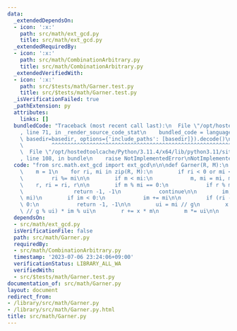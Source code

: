 ```yaml
---
data:
  _extendedDependsOn:
  - icon: ':x:'
    path: src/math/ext_gcd.py
    title: src/math/ext_gcd.py
  _extendedRequiredBy:
  - icon: ':x:'
    path: src/math/CombinationArbitrary.py
    title: src/math/CombinationArbitrary.py
  _extendedVerifiedWith:
  - icon: ':x:'
    path: src/$tests/math/Garner.test.py
    title: src/$tests/math/Garner.test.py
  _isVerificationFailed: true
  _pathExtension: py
  attributes:
    links: []
  bundledCode: "Traceback (most recent call last):\n  File \"/opt/hostedtoolcache/Python/3.11.4/x64/lib/python3.11/site-packages/onlinejudge_verify/documentation/build.py\"\
    , line 71, in _render_source_code_stat\n    bundled_code = language.bundle(stat.path,\
    \ basedir=basedir, options={'include_paths': [basedir]}).decode()\n          \
    \         ^^^^^^^^^^^^^^^^^^^^^^^^^^^^^^^^^^^^^^^^^^^^^^^^^^^^^^^^^^^^^^^^^^^^^^^^^^^^^^^^^\n\
    \  File \"/opt/hostedtoolcache/Python/3.11.4/x64/lib/python3.11/site-packages/onlinejudge_verify/languages/python.py\"\
    , line 108, in bundle\n    raise NotImplementedError\nNotImplementedError\n"
  code: "from src.math.ext_gcd import ext_gcd\n\n\ndef Garner(R, M):\n    r = 0\n\
    \    m = 1\n    for ri, mi in zip(R, M):\n        if ri < 0 or mi <= ri:\n   \
    \         ri %= mi\n\n        if m < mi:\n            m, mi = mi, m\n        \
    \    r, ri = ri, r\n\n        if m % mi == 0:\n            if r % mi != ri:\n\
    \                return -1, -1\n            continue\n\n        im, _, g = ext_gcd(m,\
    \ mi)\n        if im < 0:\n            im += mi\n\n        if (ri - r) % g !=\
    \ 0:\n            return -1, -1\n\n        ui = mi // g\n        x = ((ri - r)\
    \ // g % ui) * im % ui\n        r += x * m\n        m *= ui\n\n    return r, m\n"
  dependsOn:
  - src/math/ext_gcd.py
  isVerificationFile: false
  path: src/math/Garner.py
  requiredBy:
  - src/math/CombinationArbitrary.py
  timestamp: '2023-07-06 23:24:06+09:00'
  verificationStatus: LIBRARY_ALL_WA
  verifiedWith:
  - src/$tests/math/Garner.test.py
documentation_of: src/math/Garner.py
layout: document
redirect_from:
- /library/src/math/Garner.py
- /library/src/math/Garner.py.html
title: src/math/Garner.py
---
```

